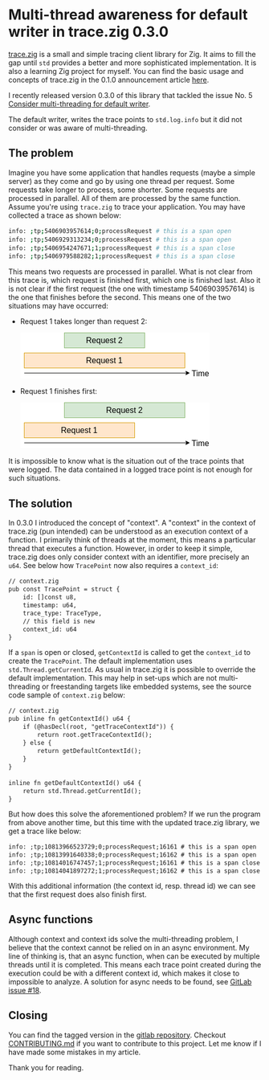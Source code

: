 # Multi-thread awareness for default writer in trace.zig 0.3.0

[trace.zig](https://gitlab.com/zig_tracing/trace.zig) is a small and simple
tracing client library for Zig. It aims to fill the gap until `std` provides a
better and more sophisticated implementation. It is also a learning Zig project
for myself. You can find the basic usage and concepts of trace.zig in the 0.1.0
announcement article
[here](https://zig.news/huntrss/tracezig-a-small-and-simple-tracing-client-library-2ffj).

I recently released version 0.3.0 of this library that tackled the issue No. 5
[Consider multi-threading for default writer](https://gitlab.com/zig_tracing/trace.zig/-/issues/5).

The default writer, writes the trace points to `std.log.info` but it did not
consider or was aware of multi-threading.

## The problem

Imagine you have some application that handles requests (maybe a simple
server) as they come and go by using one thread per request. Some requests
take longer to process, some shorter. Some requests are processed in parallel.
All of them are processed by the same function. Assume you're using `trace.zig`
to trace your application. You may have collected a trace as shown below:

```bash
info: ;tp;5406903957614;0;processRequest # this is a span open
info: ;tp;5406929313234;0;processRequest # this is a span open
info: ;tp;5406954247671;1;processRequest # this is a span close
info: ;tp;5406979588282;1;processRequest # this is a span close
```

This means two requests are processed in parallel. What is not clear from this
trace is, which request is finished first, which one is finished last. Also it
is not clear if the first request (the one with timestamp 5406903957614) is
the one that finishes before the second. This means one of the two
situations may have occurred:

* Request 1 takes longer than request 2:

  ![Request 1 takes longer than request 2](./Request1_longer.drawio.png "Request 1 takes longer than request 2")

* Request 1 finishes first:

  ![Request 1 finishes first](./Request1_finishes_first.drawio.png "Request 1 finishes first")

It is impossible to know what is the situation out of the trace points that
were logged. The data contained in a logged trace point is not enough for
such situations.

## The solution

In 0.3.0 I introduced the concept of "context". A "context" in the context of
trace.zig (pun intended) can be understood as an execution context of a
function. I primarily think of threads at the moment, this means a particular
thread that executes a function. However, in order to keep it simple, trace.zig
does only consider context with an identifier, more precisely an `u64`. See
below how `TracePoint` now also requires a `context_id`:

```zig
// context.zig
pub const TracePoint = struct {
    id: []const u8,
    timestamp: u64,
    trace_type: TraceType,
    // this field is new
    context_id: u64
}
```

If a `span` is open or closed, `getContextId` is called to get the `context_id`
to create the `TracePoint`. The default implementation uses
`std.Thread.getCurrentId`. As usual in trace.zig it is possible to override
the default implementation. This may help in set-ups which are not multi-
threading or freestanding targets like embedded systems, see the source code
sample of `context.zig` below:

```zig
// context.zig
pub inline fn getContextId() u64 {
    if (@hasDecl(root, "getTraceContextId")) {
        return root.getTraceContextId();
    } else {
        return getDefaultContextId();
    }
}

inline fn getDefaultContextId() u64 {
    return std.Thread.getCurrentId();
}
```

But how does this solve the aforementioned problem? If we run the program from
above another time, but this time with the updated trace.zig library, we get
a trace like below:

```shell
info: ;tp;10813966523729;0;processRequest;16161 # this is a span open
info: ;tp;10813991640338;0;processRequest;16162 # this is a span open
info: ;tp;10814016747457;1;processRequest;16161 # this is a span close
info: ;tp;10814041897272;1;processRequest;16162 # this is a span close
```

With this additional information (the context id, resp. thread id) we can see
that the first request does also finish first.

## Async functions

Although context and context ids solve the multi-threading problem, I believe
that the context cannot be relied on in an async environment. My line of
thinking is, that an async function, when can be executed by multiple threads
until it is completed. This means each trace point created during the
execution could be with a different context id, which makes it close to
impossible to analyze. A solution for async needs to be found, see
[GitLab issue #18](https://gitlab.com/zig_tracing/trace.zig/-/issues/18).

## Closing

You can find the tagged version in the
[gitlab repository](https://gitlab.com/zig_tracing/trace.zig). Checkout
[CONTRIBUTING.md](https://gitlab.com/zig_tracing/trace.zig/-/blob/main/CONTRIBUTING.md)
if you want to contribute to this project. Let me know if I have made some
mistakes in my article.

Thank you for reading.
